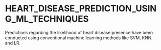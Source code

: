 # HEART_DISEASE_PREDICTION_USING_ML_TECHNIQUES
Predictions regarding the likelihood of heart disease presence have been conducted using conventional machine learning methods like SVM, KNN, and LR.
